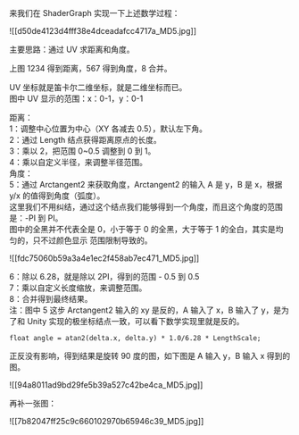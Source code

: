
来我们在 ShaderGraph 实现一下上述数学过程：  

![[d50de4123d4fff38e4dceadafcc4717a_MD5.jpg]]

  
主要思路：通过 UV 求距离和角度。

上图 1234 得到距离，567 得到角度，8 合并。

UV 坐标就是笛卡尔二维坐标，就是二维坐标而已。  
图中 UV 显示的范围：x：0-1，y：0-1

距离：  
1：调整中心位置为中心（XY 各减去 0.5），默认左下角。  
2：通过 Length 结点获得距离原点的长度。  
3：乘以 2，把范围 0~0.5 调整到 0 到 1。  
4：乘以自定义半径，来调整半径范围。  
角度：  
5：通过 Arctangent2 来获取角度，Arctangent2 的输入 A 是 y，B 是 x，根据 y/x 的值得到角度（弧度）。  
这里我们不用纠结，通过这个结点我们能够得到一个角度，而且这个角度的范围是：-PI 到 PI。  
图中的全黑并不代表全是 0，小于等于 0 的全黑，大于等于 1 的全白，其实是均匀的，只不过颜色显示 范围限制导致的。  

![[fdc75060b59a3a4e1ec2f458ab7ec471_MD5.jpg]]

6：除以 6.28，就是除以 2PI，得到的范围 - 0.5 到 0.5  
7：乘以自定义长度缩放，来调整范围。  
8：合并得到最终结果。  
注：图中 5 这步 Arctangent2 输入的 xy 是反的，A 输入了 x，B 输入了 y，是为了和 Unity 实现的极坐标结点一致，可以看下数学实现里就是反的。

```
float angle = atan2(delta.x, delta.y) * 1.0/6.28 * LengthScale;
```

正反没有影响，得到结果是旋转 90 度的图，如下图是 A 输入 y，B 输入 x 得到的图。  

![[94a8011ad9bd29fe5b39a527c42be4ca_MD5.jpg]]

  
再补一张图：  

![[7b82047ff25c9c660102970b65946c39_MD5.jpg]]